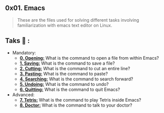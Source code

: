 ## 0x01. Emacs
>These are the files used for solving different tasks involving familiarization with emacs text editor on Linux.
## Taks :page_with_curl: :
* Mandatory:
  * **[0. Opening:](./0-opening)**
    What is the command to open a file from within Emacs?
  * **[1. Saving:](./1-saving)**
    What is the command to save a file?
  * **[2. Cutting:](./2-cutting)**
    What is the command to cut an entire line?
  * **[3. Pasting:](./3-pasting)**
    What is the command to paste?
  * **[4. Searching:](./4-searching)**
    What is the command to search forward?
  * **[5. Undoing:](./5-undoing)**
    What is the command to undo?
  * **[6. Quitting:](./6-quitting)**
    What is the command to quit Emacs?
* Advanced:
  * **[7. Tetris:](./100-tetris)**
    What is the command to play Tetris inside Emacs?
  * **[8. Doctor:](./101-doctor)**
    What is the command to talk to your doctor?
